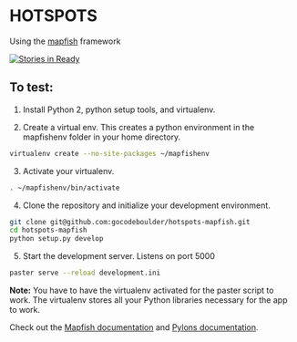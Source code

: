 HOTSPOTS
==========

Using the [mapfish](http://www.mapfish.org) framework

[![Stories in Ready](https://badge.waffle.io/gocodeboulder/business-site-location.png?label=ready&title=Ready)](http://waffle.io/gocodeboulder/business-site-location)

To test:
---------

1. Install Python 2, python setup tools, and virtualenv.

2. Create a virtual env. This creates a python environment in the mapfishenv folder in your home directory.

```bash
virtualenv create --no-site-packages ~/mapfishenv
```

3. Activate your virtualenv.

```bash
. ~/mapfishenv/bin/activate
```

4. Clone the repository and initialize your development environment.

```bash
git clone git@github.com:gocodeboulder/hotspots-mapfish.git
cd hotspots-mapfish
python setup.py develop
```

5. Start the development server. Listens on port 5000

```bash
paster serve --reload development.ini
```

**Note:** You have to have the virtualenv activated for the paster script to work. The virtualenv stores all your Python libraries necessary for the app to work.

Check out the [Mapfish documentation](http://mapfish.org/doc/2.2/index.html) and [Pylons documentation](http://docs.pylonsproject.org/projects/pylons-webframework/en/latest/).
